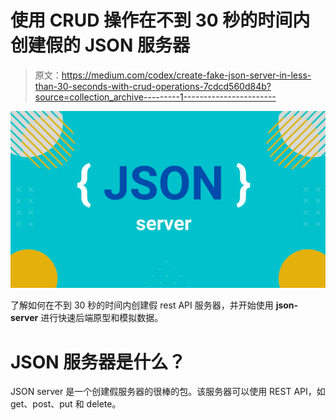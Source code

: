 # 使用 CRUD 操作在不到 30 秒的时间内创建假的 JSON 服务器

> 原文：<https://medium.com/codex/create-fake-json-server-in-less-than-30-seconds-with-crud-operations-7cdcd560d84b?source=collection_archive---------1----------------------->

![](img/201d6ea8188129e34571bef0927d5224.png)

了解如何在不到 30 秒的时间内创建假 rest API 服务器，并开始使用 **json-server** 进行快速后端原型和模拟数据。

# JSON 服务器是什么？

JSON server 是一个创建假服务器的很棒的包。该服务器可以使用 REST API，如 get、post、put 和 delete。